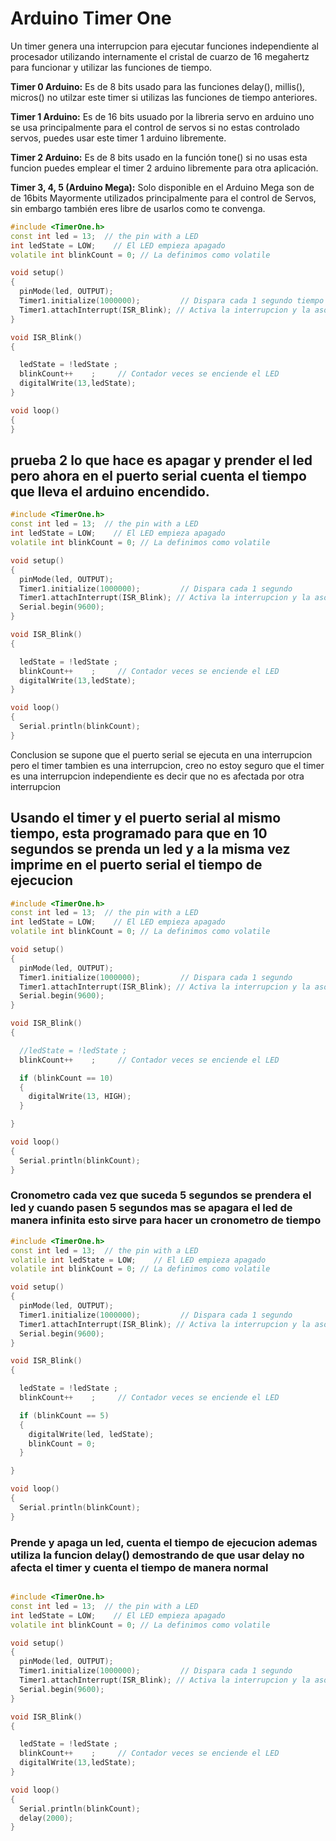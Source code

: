 # Arduino Timer One

Un timer genera una interrupcion para ejecutar funciones independiente al procesador utilizando internamente el cristal de cuarzo de 16 megahertz para funcionar y utilizar las funciones de tiempo.

**Timer 0 Arduino:** Es de 8 bits usado para las funciones delay(), millis(), micros() no utilzar este timer si utilizas las funciones de tiempo anteriores.

**Timer 1 Arduino:** Es de 16 bits usuado por la libreria servo en arduino uno se usa principalmente para el control de servos si no estas controlado servos, puedes usar este timer 1 arduino libremente.

**Timer 2 Arduino:** Es de 8 bits usado en la función tone() si no usas esta funcion puedes emplear el timer 2 arduino libremente para otra aplicación.

**Timer 3, 4, 5 (Arduino Mega):** Solo disponible en el Arduino Mega son de de 16bits Mayormente utilizados principalmente para el control de Servos, sin embargo también eres libre de usarlos como te convenga.




```c++ 
#include <TimerOne.h>
const int led = 13;  // the pin with a LED
int ledState = LOW;    // El LED empieza apagado
volatile int blinkCount = 0; // La definimos como volatile

void setup()
{
  pinMode(led, OUTPUT);
  Timer1.initialize(1000000);         // Dispara cada 1 segundo tiempo en microsegundos
  Timer1.attachInterrupt(ISR_Blink); // Activa la interrupcion y la asocia a ISR_Blink
}

void ISR_Blink()
{

  ledState = !ledState ;
  blinkCount++    ;     // Contador veces se enciende el LED
  digitalWrite(13,ledState);
}

void loop()
{
}
```

## prueba 2 lo que hace es apagar y prender el led pero ahora en el puerto serial cuenta el tiempo que lleva el arduino encendido. 
```c++
#include <TimerOne.h>
const int led = 13;  // the pin with a LED
int ledState = LOW;    // El LED empieza apagado
volatile int blinkCount = 0; // La definimos como volatile

void setup()
{
  pinMode(led, OUTPUT);
  Timer1.initialize(1000000);         // Dispara cada 1 segundo
  Timer1.attachInterrupt(ISR_Blink); // Activa la interrupcion y la asocia a ISR_Blink
  Serial.begin(9600);
}

void ISR_Blink()
{

  ledState = !ledState ;
  blinkCount++    ;     // Contador veces se enciende el LED
  digitalWrite(13,ledState);
}

void loop()
{
  Serial.println(blinkCount);
}


```
Conclusion se supone que el puerto serial se ejecuta en una interrupcion pero el timer tambien es una interrupcion, creo no estoy seguro que el timer es una interrupcion independiente es decir que no es afectada por otra interrupcion


## Usando el timer y el puerto serial al mismo tiempo, esta programado para que en 10 segundos se prenda un led y a la misma vez imprime en el puerto serial el tiempo de ejecucion
```C++
#include <TimerOne.h>
const int led = 13;  // the pin with a LED
int ledState = LOW;    // El LED empieza apagado
volatile int blinkCount = 0; // La definimos como volatile

void setup()
{
  pinMode(led, OUTPUT);
  Timer1.initialize(1000000);         // Dispara cada 1 segundo
  Timer1.attachInterrupt(ISR_Blink); // Activa la interrupcion y la asocia a ISR_Blink
  Serial.begin(9600);
}

void ISR_Blink()
{

  //ledState = !ledState ;
  blinkCount++    ;     // Contador veces se enciende el LED

  if (blinkCount == 10)
  {
    digitalWrite(13, HIGH);
  }

}

void loop()
{
  Serial.println(blinkCount);
}

```
### Cronometro cada vez que suceda 5 segundos se prendera el led y cuando pasen 5 segundos mas se apagara el led de manera infinita esto sirve para hacer un cronometro de tiempo
```c++
#include <TimerOne.h>
const int led = 13;  // the pin with a LED
volatile int ledState = LOW;    // El LED empieza apagado
volatile int blinkCount = 0; // La definimos como volatile

void setup()
{
  pinMode(led, OUTPUT);
  Timer1.initialize(1000000);         // Dispara cada 1 segundo
  Timer1.attachInterrupt(ISR_Blink); // Activa la interrupcion y la asocia a ISR_Blink
  Serial.begin(9600);
}

void ISR_Blink()
{

  ledState = !ledState ;
  blinkCount++    ;     // Contador veces se enciende el LED

  if (blinkCount == 5)
  {
    digitalWrite(led, ledState);
    blinkCount = 0;
  }

}

void loop()
{
  Serial.println(blinkCount);
}
```


### Prende y apaga un led, cuenta el tiempo de ejecucion ademas utiliza la funcion delay() demostrando de que usar delay no afecta el timer y cuenta el tiempo de manera normal
```c++

#include <TimerOne.h>
const int led = 13;  // the pin with a LED
int ledState = LOW;    // El LED empieza apagado
volatile int blinkCount = 0; // La definimos como volatile

void setup()
{
  pinMode(led, OUTPUT);
  Timer1.initialize(1000000);         // Dispara cada 1 segundo
  Timer1.attachInterrupt(ISR_Blink); // Activa la interrupcion y la asocia a ISR_Blink
  Serial.begin(9600);
}

void ISR_Blink()
{

  ledState = !ledState ;
  blinkCount++    ;     // Contador veces se enciende el LED
  digitalWrite(13,ledState);
}

void loop()
{
  Serial.println(blinkCount);
  delay(2000);
}
```

